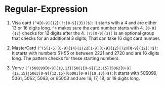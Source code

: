 # Regular-Expression

1. Visa card `(^4[0-9]{12}(?:[0-9]{3})?$)`: It starts with a 4 and are either 13 or 16 digits long.  `^4` makes sure the card number starts with 4. `[0-9]{12}` checks for 12 digits after the 4. `(?:[0-9]{3})` is an optional group that checks for an additional 3 digits, That can take 16 digit card number.
   
2. MasterCard `(^(5[1-5][0-9]{14}|2(22[1-9][0-9]{12}|720[0-9]{12}))$)`: It starts with numbers 51-55 or between 2221 and 2720 and are 16 digits long. The pattern checks for these starting numbers.
   
3. Verve `(^(506099[0-9]{10,13}|5061[0-9]{12,15}|5062[0-9]{12,15}|5063[0-9]{12,15}|65003[0-9]{10,13})$)`: It starts with 506099, 5061, 5062, 5063, or 65003 and are 16, 17, 18, or 19 digits long. 